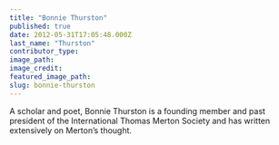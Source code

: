 ```yaml
---
title: "Bonnie Thurston"
published: true
date: 2012-05-31T17:05:48.000Z
last_name: "Thurston"
contributor_type:
image_path:
image_credit:
featured_image_path:
slug: bonnie-thurston
---
```


A scholar and poet, Bonnie Thurston is a founding member and past president of the International Thomas Merton Society and has written extensively on Merton’s thought.

